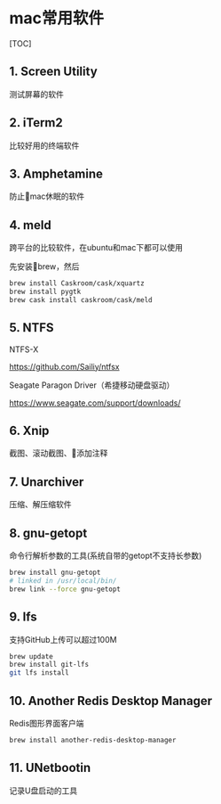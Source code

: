 # mac常用软件

[TOC]

## 1. Screen Utility

测试屏幕的软件

## 2. iTerm2

比较好用的终端软件

## 3. Amphetamine

防止mac休眠的软件

## 4. meld

跨平台的比较软件，在ubuntu和mac下都可以使用

先安装brew，然后

```sh
brew install Caskroom/cask/xquartz
brew install pygtk
brew cask install caskroom/cask/meld
```

## 5. NTFS

NTFS-X

<https://github.com/Sailiy/ntfsx>

Seagate Paragon Driver（希捷移动硬盘驱动）

<https://www.seagate.com/support/downloads/>

## 6. Xnip

截图、滚动截图、添加注释

## 7. Unarchiver

压缩、解压缩软件

## 8. gnu-getopt

命令行解析参数的工具(系统自带的getopt不支持长参数)

```sh
brew install gnu-getopt
# linked in /usr/local/bin/
brew link --force gnu-getopt
```

## 9. lfs

支持GitHub上传可以超过100M

```sh
brew update
brew install git-lfs
git lfs install
```

## 10. Another Redis Desktop Manager

Redis图形界面客户端

```sh
brew install another-redis-desktop-manager
```

## 11. UNetbootin

记录U盘启动的工具

